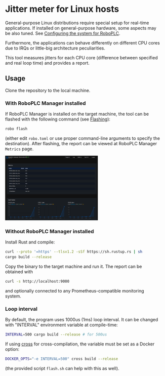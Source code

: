 # Jitter meter for Linux hosts

General-purpose Linux distributions require special setup for real-time
applications. If installed on general-purpose hardware, some aspects may be
also tuned. See [Configuring the system for
RoboPLC](https://info.bma.ai/en/actual/roboplc/config.html).

Furthermore, the applications can behave differently on different CPU cores due
to IRQs or little-big architecture peculiarities.

This tool measures jitters for each CPU core (difference between specified and
real loop time) and provides a report.

## Usage

Clone the repository to the local machine.

### With RoboPLC Manager installed

If RoboPLC Manager is installed on the target machine, the tool can be flashed
with the following command (see
[Flashing](https://info.bma.ai/en/actual/roboplc/flashing.html)):

```bash
robo flash
```

(either edit `robo.toml` or use proper command-line arguments to specify the
destination). After flashing, the report can be viewed at RoboPLC Manager
`Metrics` page.

<img
src="https://raw.githubusercontent.com/roboplc/jmeter/main/img/manager-jitter-metrics.png"
width="300" />

### Without RoboPLC Manager installed

Install Rust and compile:

```bash
curl --proto '=https' --tlsv1.2 -sSf https://sh.rustup.rs | sh
cargo build --release
```

Copy the binary to the target machine and run it. The report can be obtained with

```bash
curl -s http://localhost:9000
```

and optionally connected to any Prometheus-compatible monitoring system.


### Loop interval

By default, the program uses 1000us (1ms) loop interval. It can be changed with
"INTERVAL" environment variable at compile-time:

```bash
INTERVAL=500 cargo build --release # for 500us
```

If using [cross](https://crates.io/crates/cross) for cross-compilation, the
variable must be set as a Docker option:

```bash
DOCKER_OPTS="-e INTERVAL=500" cross build --release
```

(the provided script `flash.sh` can help with this as well).

